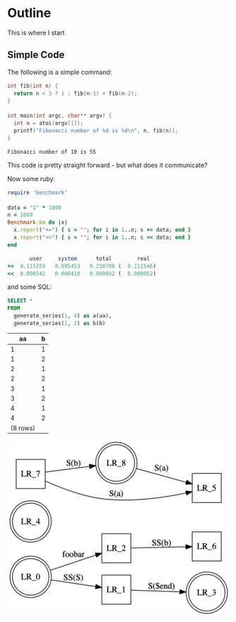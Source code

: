 
<!--TOC-->

# Outline

This is where I start

## Simple Code

The following is a simple command:


```cc
int fib(int n) {
  return n < 3 ? 1 : fib(n-1) + fib(n-2);
}

int main(int argc, char** argv) {
  int n = atoi(argv[1]);
  printf("Fibonacci number of %d is %d\n", n, fib(n));
}
```
```
Fibonacci number of 10 is 55
```

This code is pretty straight forward - but what does it communicate?

Now some ruby:

```ruby
require 'benchmark'

data = "1" * 1000
n = 1000
Benchmark.bm do |x|
  x.report("+=") { s = ""; for i in 1..n; s += data; end }
  x.report("<<") { s = ""; for i in 1..n; s << data; end }
end
```
```ruby
       user     system      total        real
+=  0.115255   0.095453   0.210708 (  0.211546)
<<  0.000542   0.000410   0.000952 (  0.000952)
```

and some SQL:

```sql
SELECT *
FROM
  generate_series(1, 4) as a(aa),
  generate_series(1, 2) as b(b)
```
|aa | b|
|---|--|
|1 | 1|
|1 | 2|
|2 | 1|
|2 | 2|
|3 | 1|
|3 | 2|
|4 | 1|
|4 | 2|
|(8 rows)|

![dot](./mixed.md.data/103f410ad870907981094f0ad1f82f48.png)
